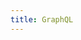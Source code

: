 ```yaml
---
title: GraphQL
---
```


<!-- <div class="post">
<div id="toc">

<p style="font-weight: bold; font-size: 25px;">Table of Contents</p>

  </div>

<div id="main">

Rest APIs:
too many endpoints
over and under fetching data

GraphQL:

created by facebook
open source
no install
implementations of it from different companies

no long endpoints - single endpoint
no over fetching data you won't use
less round trips to server
read through cache - loaders

graphiql
schema
types - custom objects that represent how the API looks

queries - get data
mutations -  modify data/CUD of CRUD in restful apis
subscriptions - real-time connection to server

Describe your data
Ask for what you want
Get predictable results

Declare what you want, get only what you need
</div> -->